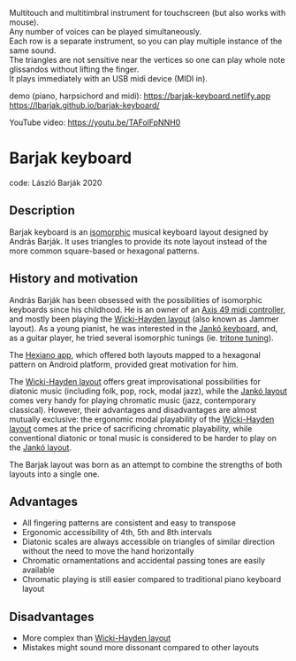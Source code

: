 Multitouch and multitimbral instrument for touchscreen (but also works with mouse).<br />
Any number of voices can be played simultaneously.<br />
Each row is a separate instrument, so you can play multiple instance of the same sound.<br />
The triangles are not sensitive near the vertices so one can play whole note glissandos without lifting the finger.<br />
It plays immediately with an USB midi device (MIDI in).

demo (piano, harpsichord and midi):
https://barjak-keyboard.netlify.app
https://lbarjak.github.io/barjak-keyboard/

YouTube video: https://youtu.be/TAFolFpNNH0

# Barjak keyboard
code: László Barják 2020

## Description
Barjak keyboard is an [isomorphic](https://en.wikipedia.org/wiki/Isomorphic_keyboard) musical keyboard layout designed by András Barják. It uses triangles to provide its note layout instead of the more common square-based or hexagonal patterns.

## History and motivation
András Barják has been obsessed with the possibilities of isomorphic keyboards since his childhood. He is an owner of an [Axis 49 midi controller](https://www.c-thru-music.com/cgi/?page=prod_axis-49), and mostly been playing the [Wicki-Hayden layout](https://en.wikipedia.org/wiki/Wicki%E2%80%93Hayden_note_layout) (also known as Jammer layout). As a young pianist, he was interested in the [Jankó keyboard](https://en.wikipedia.org/wiki/Jank%C3%B3_keyboard), and, as a guitar player, he tried several isomorphic tunings (ie. [tritone tuning](https://en.wikipedia.org/wiki/Augmented-fourths_tuning)).

The [Hexiano app](https://github.com/lrq3000/hexiano), which offered both layouts mapped to a hexagonal pattern on Android platform, provided great motivation for him.

The [Wicki-Hayden layout](https://en.wikipedia.org/wiki/Wicki%E2%80%93Hayden_note_layout) offers great improvisational possibilities for diatonic music (including folk, pop, rock, modal jazz), while the [Jankó layout](https://en.wikipedia.org/wiki/Jank%C3%B3_keyboard) comes very handy for playing chromatic music (jazz, contemporary classical). However, their advantages and disadvantages are almost mutually exclusive: the ergonomic modal playability of the [Wicki-Hayden layout](https://en.wikipedia.org/wiki/Wicki%E2%80%93Hayden_note_layout) comes at the price of sacrificing chromatic playability, while conventional diatonic or tonal music is considered to be harder to play on the [Jankó layout](https://en.wikipedia.org/wiki/Jank%C3%B3_keyboard).

The Barjak layout was born as an attempt to combine the strengths of both layouts into a single one.

## Advantages
* All fingering patterns are consistent and easy to transpose
* Ergonomic accessibility of 4th, 5th and 8th intervals
* Diatonic scales are always accessible on triangles of similar direction without the need to move the hand horizontally
* Chromatic ornamentations and accidental passing tones are easily available
* Chromatic playing is still easier compared to traditional piano keyboard layout

## Disadvantages
* More complex than [Wicki-Hayden layout](https://en.wikipedia.org/wiki/Wicki%E2%80%93Hayden_note_layout)
* Mistakes might sound more dissonant compared to other layouts
